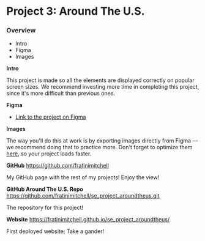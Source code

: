 # Project 3: Around The U.S.

### Overview

- Intro
- Figma
- Images

**Intro**

This project is made so all the elements are displayed correctly on popular screen sizes. We recommend investing more time in completing this project, since it's more difficult than previous ones.

**Figma**

- [Link to the project on Figma](https://www.figma.com/file/ii4xxsJ0ghevUOcssTlHZv/Sprint-3%3A-Around-the-US?node-id=0%3A1)

**Images**

The way you'll do this at work is by exporting images directly from Figma — we recommend doing that to practice more. Don't forget to optimize them [here](https://tinypng.com/), so your project loads faster.

**GitHub**
https://github.com/fratinimitchell

My GitHub page with the rest of my projects! Enjoy the view!

**GitHub Around The U.S. Repo**
https://github.com/fratinimitchell/se_project_aroundtheus.git

The repository for this project!

**Website**
https://fratinimitchell.github.io/se_project_aroundtheus/

First deployed website; Take a gander!
